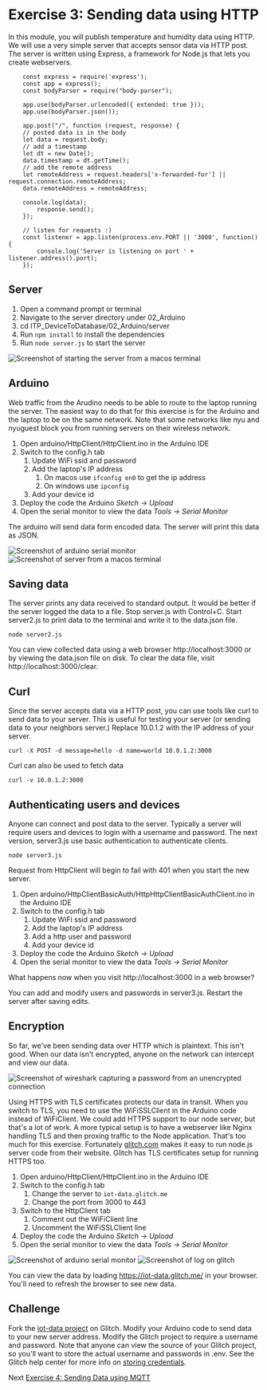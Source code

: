 # Exercise 3: Sending data using HTTP

In this module, you will publish temperature and humidity data using HTTP. We will use a very simple server that accepts sensor data via HTTP post. The server is written using Express, a framework for Node.js that lets you create webservers.

        const express = require('express');
        const app = express();
        const bodyParser = require("body-parser");

        app.use(bodyParser.urlencoded({ extended: true }));
        app.use(bodyParser.json());

        app.post("/", function (request, response) {
        // posted data is in the body
        let data = request.body; 
        // add a timestamp
        let dt = new Date();
        data.timestamp = dt.getTime();
        // add the remote address
        let remoteAddress = request.headers['x-forwarded-for'] || request.connection.remoteAddress;
        data.remoteAddress = remoteAddress;
        
        console.log(data);
            response.send();
        });

        // listen for requests :)
        const listener = app.listen(process.env.PORT || '3000', function() {
            console.log('Server is listening on port ' + listener.address().port);
        });

## Server

1. Open a command prompt or terminal
1. Navigate to the server directory under 02_Arduino
1. cd ITP_DeviceToDatabase/02_Arduino/server
1. Run `npm install` to install the dependencies
1. Run `node server.js` to start the server 

![Screenshot of starting the server from a macos terminal](images/http-start-server.png)

## Arduino

Web traffic from the Arudino needs to be able to route to the laptop running the server. The easiest way to do that for this exercise is for the Arduino and the laptop to be on the same network. Note that some networks like nyu and nyuguest block you from running servers on their wireless network.

1. Open arduino/HttpClient/HttpClient.ino in the Arduino IDE
1. Switch to the config.h tab
    1. Update WiFi ssid and password
    1. Add the laptop's IP address
        1. On macos use `ifconfig en0` to get the ip address
        1. On windows use `ipconfig`
    1. Add your device id
1. Deploy the code the Arduino _Sketch -> Upload_
1. Open the serial monitor to view the data _Tools -> Serial Monitor_

The arduino will send data form encoded data. The server will print this data as JSON.

![Screenshot of arduino serial monitor](images/http-arduino.png)
![Screenshot of server from a macos terminal](images/http-server.png)

## Saving data 

The server prints any data received to standard output. It would be better if the server logged the data to a file. Stop server.js with Control+C. Start server2.js to print data to the terminal and write it to the data.json file.

    node server2.js

You can view collected data using a web browser http://localhost:3000 or by viewing the data.json file on disk. To clear the data file, visit http://localhost:3000/clear.

## Curl

Since the server accepts data via a HTTP post, you can use tools like curl to send data to your server. This is useful for testing your server (or sending data to your neighbors server.) Replace 10.0.1.2 with the IP address of your server.

    curl -X POST -d message=hello -d name=world 10.0.1.2:3000

Curl can also be used to fetch data

    curl -v 10.0.1.2:3000


## Authenticating users and devices

Anyone can connect and post data to the server. Typically a server will require users and devices to login with a username and password. The next version, server3.js use basic authentication to authenticate clients.

    node server3.js

Request from HttpClient will begin to fail with 401 when you start the new server. 

1. Open arduino/HttpClientBasicAuth/HttpHttpClientBasicAuthClient.ino in the Arduino IDE
1. Switch to the config.h tab
    1. Update WiFi ssid and password
    1. Add the laptop's IP address
    1. Add a http user and password
    1. Add your device id
1. Deploy the code the Arduino _Sketch -> Upload_
1. Open the serial monitor to view the data _Tools -> Serial Monitor_

What happens now when you visit http://localhost:3000 in a web browser?

You can add and modify users and passwords in server3.js. Restart the server after saving edits.

## Encryption

So far, we've been sending data over HTTP which is plaintext. This isn't good. When our data isn't encrypted, anyone on the network can intercept and view our data.

![Screenshot of wireshark capturing a password from an unencrypted connection](images/wireshark.png)

Using HTTPS with TLS certificates protects our data in transit. When you switch to TLS, you need to use the WiFiSSLClient in the Arduino code instead of WiFiClient. We could add HTTPS support to our node server, but that's a lot of work. A more typical setup is to have a webserver like Nginx handling TLS and then proxing traffic to the Node application. That's too much for this exercise. Fortunately [glitch.com](https://glitch.com/) makes it easy to run node.js server code from their website. Glitch has TLS certificates setup for running HTTPS too. 

1. Open arduino/HttpClient/HttpClient.ino in the Arduino IDE
1. Switch to the config.h tab
    1. Change the server to `iot-data.glitch.me`
    1. Change the port from 3000 to 443
1. Switch to the HttpClient tab
    1. Comment out the WiFiClient line
    1. Uncomment the WiFiSSLClient line
1. Deploy the code the Arduino _Sketch -> Upload_
1. Open the serial monitor to view the data _Tools -> Serial Monitor_

![Screenshot of arduino serial monitor](images/https-arduino-glitch.png)
![Screenshot of log on glitch](images/https-server-glitch.png)

You can view the data by loading https://iot-data.glitch.me/ in your browser. You'll need to refresh the browser to see new data. 

## Challenge
Fork the [iot-data project](https://glitch.com/~iot-data) on Glitch. Modify your Arduino code to send data to your new server address. Modify the Glitch project to require a username and password. Note that anyone can view the source of your Glitch project, so you'll want to store the actual username and passwords in .env. See the Glitch help center for more info on [storing credentials](https://glitch.com/help/env/).

Next [Exercise 4: Sending Data using MQTT](exercise4.md)

